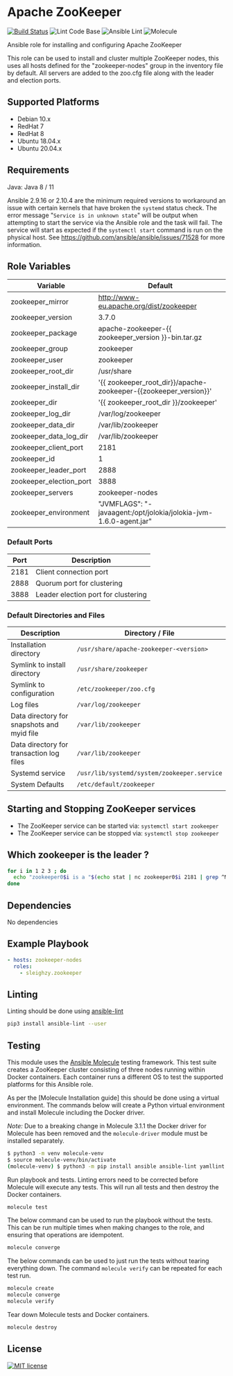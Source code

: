 # Apache ZooKeeper

[![Build Status]](https://travis-ci.org/sleighzy/ansible-zookeeper)
![Lint Code Base] ![Ansible Lint] ![Molecule]

Ansible role for installing and configuring Apache ZooKeeper

This role can be used to install and cluster multiple ZooKeeper nodes, this uses
all hosts defined for the "zookeeper-nodes" group in the inventory file by
default. All servers are added to the zoo.cfg file along with the leader and
election ports.

## Supported Platforms

- Debian 10.x
- RedHat 7
- RedHat 8
- Ubuntu 18.04.x
- Ubuntu 20.04.x

## Requirements

Java: Java 8 / 11

Ansible 2.9.16 or 2.10.4 are the minimum required versions to workaround an
issue with certain kernels that have broken the `systemd` status check. The
error message "`Service is in unknown state`" will be output when attempting to
start the service via the Ansible role and the task will fail. The service will
start as expected if the `systemctl start` command is run on the physical host.
See <https://github.com/ansible/ansible/issues/71528> for more information.

## Role Variables

| Variable                | Default                                                           |
| ----------------------- | ----------------------------------------------------------------- |
| zookeeper_mirror        | <http://www-eu.apache.org/dist/zookeeper>                         |
| zookeeper_version       | 3.7.0                                                             |
| zookeeper_package       | apache-zookeeper-{{ zookeeper_version }}-bin.tar.gz               |
| zookeeper_group         | zookeeper                                                         |
| zookeeper_user          | zookeeper                                                         |
| zookeeper_root_dir      | /usr/share                                                        |
| zookeeper_install_dir   | '{{ zookeeper_root_dir}}/apache-zookeeper-{{zookeeper_version}}'  |
| zookeeper_dir           | '{{ zookeeper_root_dir }}/zookeeper'                              |
| zookeeper_log_dir       | /var/log/zookeeper                                                |
| zookeeper_data_dir      | /var/lib/zookeeper                                                |
| zookeeper_data_log_dir  | /var/lib/zookeeper                                                |
| zookeeper_client_port   | 2181                                                              |
| zookeeper_id            | 1                                                                 |
| zookeeper_leader_port   | 2888                                                              |
| zookeeper_election_port | 3888                                                              |
| zookeeper_servers       | zookeeper-nodes                                                   |
| zookeeper_environment   | "JVMFLAGS": "-javaagent:/opt/jolokia/jolokia-jvm-1.6.0-agent.jar" |

### Default Ports

| Port | Description                         |
| ---- | ----------------------------------- |
| 2181 | Client connection port              |
| 2888 | Quorum port for clustering          |
| 3888 | Leader election port for clustering |

### Default Directories and Files

| Description                                | Directory / File                            |
| ------------------------------------------ | ------------------------------------------- |
| Installation directory                     | `/usr/share/apache-zookeeper-<version>`     |
| Symlink to install directory               | `/usr/share/zookeeper`                      |
| Symlink to configuration                   | `/etc/zookeeper/zoo.cfg`                    |
| Log files                                  | `/var/log/zookeeper`                        |
| Data directory for snapshots and myid file | `/var/lib/zookeeper`                        |
| Data directory for transaction log files   | `/var/lib/zookeeper`                        |
| Systemd service                            | `/usr/lib/systemd/system/zookeeper.service` |
| System Defaults                            | `/etc/default/zookeeper`                    |

## Starting and Stopping ZooKeeper services

- The ZooKeeper service can be started via: `systemctl start zookeeper`
- The ZooKeeper service can be stopped via: `systemctl stop zookeeper`

## Which zookeeper is the leader ?

```bash
for i in 1 2 3 ; do
  echo "zookeeper0$i is a "$(echo stat | nc zookeeper0$i 2181 | grep ^Mode | awk '{print $2}'); 
done
```

## Dependencies

No dependencies

## Example Playbook

```yaml
- hosts: zookeeper-nodes
  roles:
    - sleighzy.zookeeper
```

## Linting

Linting should be done using [ansible-lint]

```sh
pip3 install ansible-lint --user
```

## Testing

This module uses the [Ansible Molecule] testing framework. This test suite
creates a ZooKeeper cluster consisting of three nodes running within Docker
containers. Each container runs a different OS to test the supported platforms
for this Ansible role.

As per the [Molecule Installation guide] this should be done using a virtual
environment. The commands below will create a Python virtual environment and
install Molecule including the Docker driver.

_Note:_ Due to a breaking change in Molecule 3.1.1 the Docker driver for
Molecule has been removed and the `molecule-driver` module must be installed
separately.

```sh
$ python3 -m venv molecule-venv
$ source molecule-venv/bin/activate
(molecule-venv) $ python3 -m pip install ansible ansible-lint yamllint docker molecule-docker "molecule[docker,lint]"
```

Run playbook and tests. Linting errors need to be corrected before Molecule will
execute any tests. This will run all tests and then destroy the Docker
containers.

```sh
molecule test
```

The below command can be used to run the playbook without the tests. This can be
run multiple times when making changes to the role, and ensuring that operations
are idempotent.

```sh
molecule converge
```

The below commands can be used to just run the tests without tearing everything
down. The command `molecule verify` can be repeated for each test run.

```sh
molecule create
molecule converge
molecule verify
```

Tear down Molecule tests and Docker containers.

```sh
molecule destroy
```

## License

[![MIT license]](https://lbesson.mit-license.org/)

[ansible lint]:
  https://github.com/sleighzy/ansible-zookeeper/workflows/Ansible%20Lint/badge.svg
[ansible-lint]: https://docs.ansible.com/ansible-lint/
[ansible molecule]: https://molecule.readthedocs.io/en/latest/
[build status]:
  https://travis-ci.org/sleighzy/ansible-zookeeper.svg?branch=master
[lint code base]:
  https://github.com/sleighzy/ansible-zookeeper/workflows/Lint%20Code%20Base/badge.svg
[mit license]: https://img.shields.io/badge/License-MIT-blue.svg
[molecule]:
  https://github.com/sleighzy/ansible-zookeeper/workflows/Molecule/badge.svg
